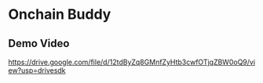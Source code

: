 # Onchain Buddy

## Demo Video
https://drive.google.com/file/d/12tdByZq8GMnfZyHtb3cwfOTjqZBW0oQ9/view?usp=drivesdk
